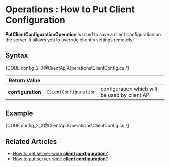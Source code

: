 ﻿# Operations : How to Put Client Configuration

**PutClientConfigurationOperation** is used to save a client configuration on the server. It allows you to override client's settings remotely. 

## Syntax

{CODE config_2_0@ClientApi\Operations\ClientConfig.cs /}

| Return Value | | |
| ------------- | ----- | ---- |
| **configuration** | `ClientConfiguration` | configuration which will be used by client API |

## Example

{CODE config_2_2@ClientApi\Operations\ClientConfig.cs /}

## Related Articles

- [How to get server-wide **client configuration**?](../../../../client-api/operations/server-wide/configuration/get-serverwide-client-configuration)
- [How to put server-wide **client configuration**?](../../../../client-api/operations/server-wide/configuration/put-serverwide-client-configuration)
